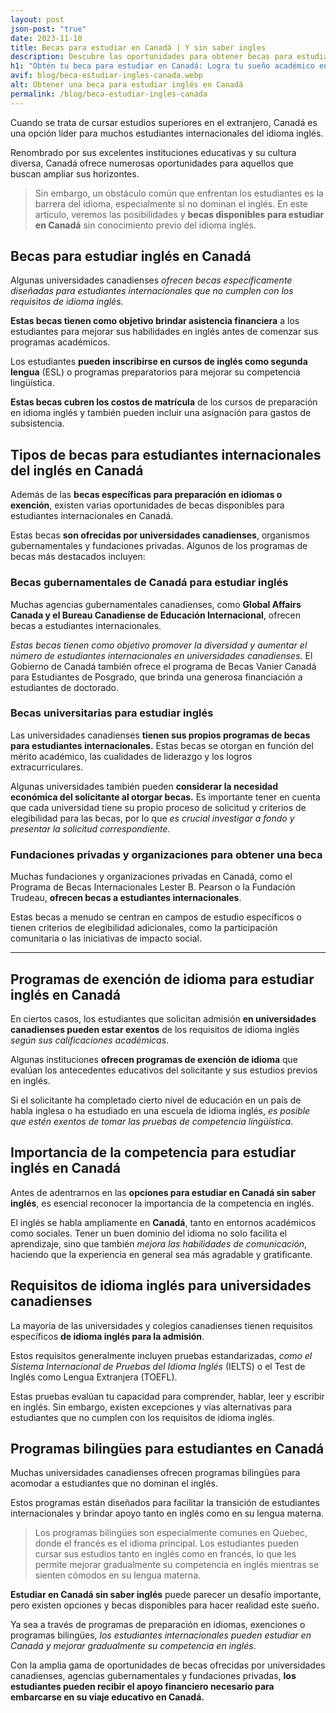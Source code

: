 ```yaml
---
layout: post
json-post: "true"
date: 2023-11-10
title: Becas para estudiar en Canadá | Y sin saber ingles
description: Descubre las oportunidades para obtener becas para estudiar inglés en Canadá. No tienes que saber el idioma. Consíguela desde cualquier país
h1: "Obtén tu beca para estudiar en Canadá: Logra tu sueño académico en el extranjero"
avif: blog/beca-estudiar-ingles-canada.webp
alt: Obtener una beca para estudiar inglés en Canadá
permalink: /blog/beca-estudiar-ingles-canada
---
```

Cuando se trata de cursar estudios superiores en el extranjero, Canadá es una opción líder para muchos estudiantes internacionales del idioma inglés.

Renombrado por sus excelentes instituciones educativas y su cultura diversa, Canadá ofrece numerosas oportunidades para aquellos que buscan ampliar sus horizontes.

> Sin embargo, un obstáculo común que enfrentan los estudiantes es la barrera del idioma, especialmente si no dominan el inglés. En este artículo, veremos las posibilidades y **becas disponibles para estudiar en Canadá** sin conocimiento previo del idioma inglés.

## Becas para estudiar inglés en Canadá

Algunas universidades canadienses *ofrecen becas específicamente diseñadas para estudiantes internacionales que no cumplen con los requisitos de idioma inglés.*

**Estas becas tienen como objetivo brindar asistencia financiera** a los estudiantes para mejorar sus habilidades en inglés antes de comenzar sus programas académicos.

Los estudiantes **pueden inscribirse en cursos de inglés como segunda lengua** (ESL) o programas preparatorios para mejorar su competencia lingüística.

**Estas becas cubren los costos de matrícula** de los cursos de preparación en idioma inglés y también pueden incluir una asignación para gastos de subsistencia.

## Tipos de becas para estudiantes internacionales del inglés en Canadá

Además de las **becas específicas para preparación en idiomas o exención**, existen varias oportunidades de becas disponibles para estudiantes internacionales en Canadá.

Estas becas **son ofrecidas por universidades canadienses**, organismos gubernamentales y fundaciones privadas. Algunos de los programas de becas más destacados incluyen:

### Becas gubernamentales de Canadá para estudiar inglés

Muchas agencias gubernamentales canadienses, como **Global Affairs Canada y el Bureau Canadiense de Educación Internacional**, ofrecen becas a estudiantes internacionales.

*Estas becas tienen como objetivo promover la diversidad y aumentar el número de estudiantes internacionales en universidades canadienses*. El Gobierno de Canadá también ofrece el programa de Becas Vanier Canadá para Estudiantes de Posgrado, que brinda una generosa financiación a estudiantes de doctorado.

### Becas universitarias para estudiar inglés

Las universidades canadienses **tienen sus propios programas de becas para estudiantes internacionales.** Estas becas se otorgan en función del mérito académico, las cualidades de liderazgo y los logros extracurriculares.

Algunas universidades también pueden **considerar la necesidad económica del solicitante al otorgar becas.** Es importante tener en cuenta que cada universidad tiene su propio proceso de solicitud y criterios de elegibilidad para las becas, por lo que *es crucial investigar a fondo y presentar la solicitud correspondiente.*

### Fundaciones privadas y organizaciones para obtener una beca

Muchas fundaciones y organizaciones privadas en Canadá, como el Programa de Becas Internacionales Lester B. Pearson o la Fundación Trudeau, **ofrecen becas a estudiantes internacionales**.

 Estas becas a menudo se centran en campos de estudio específicos o tienen criterios de elegibilidad adicionales, como la participación comunitaria o las iniciativas de impacto social.

- - -

## Programas de exención de idioma para estudiar inglés en Canadá

En ciertos casos, los estudiantes que solicitan admisión **en universidades canadienses pueden estar exentos** de los requisitos de idioma inglés *según sus calificaciones académicas*.

Algunas instituciones **ofrecen programas de exención de idioma** que evalúan los antecedentes educativos del solicitante y sus estudios previos en inglés.

Si el solicitante ha completado cierto nivel de educación en un país de habla inglesa o ha estudiado en una escuela de idioma inglés, *es posible que estén exentos de tomar las pruebas de competencia lingüística*.

## Importancia de la competencia para estudiar inglés en Canadá

Antes de adentrarnos en las **opciones para estudiar en Canadá sin saber inglés**, es esencial reconocer la importancia de la competencia en inglés.

El inglés se habla ampliamente en **Canadá**, tanto en entornos académicos como sociales. Tener un buen dominio del idioma no solo facilita el aprendizaje, sino que también *mejora las habilidades de comunicación*, haciendo que la experiencia en general sea más agradable y gratificante.

## Requisitos de idioma inglés para universidades canadienses

La mayoría de las universidades y colegios canadienses tienen requisitos específicos **de idioma inglés para la admisión**.

Estos requisitos generalmente incluyen pruebas estandarizadas, *como el Sistema Internacional de Pruebas del Idioma Inglés* (IELTS) o el Test de Inglés como Lengua Extranjera (TOEFL).

Estas pruebas evalúan tu capacidad para comprender, hablar, leer y escribir en inglés. Sin embargo, existen excepciones y vías alternativas para estudiantes que no cumplen con los requisitos de idioma inglés.

## Programas bilingües para estudiantes en Canadá

Muchas universidades canadienses ofrecen programas bilingües para acomodar a estudiantes que no dominan el inglés.

Estos programas están diseñados para facilitar la transición de estudiantes internacionales y brindar apoyo tanto en inglés como en su lengua materna.

> Los programas bilingües son especialmente comunes en Quebec, donde el francés es el idioma principal. Los estudiantes pueden cursar sus estudios tanto en inglés como en francés, lo que les permite mejorar gradualmente su competencia en inglés mientras se sienten cómodos en su lengua materna.

**Estudiar en Canadá sin saber inglés** puede parecer un desafío importante, pero existen opciones y becas disponibles para hacer realidad este sueño.

Ya sea a través de programas de preparación en idiomas, exenciones o programas bilingües, *los estudiantes internacionales pueden estudiar en Canadá y mejorar gradualmente su competencia en inglés*.

Con la amplia gama de oportunidades de becas ofrecidas por universidades canadienses, agencias gubernamentales y fundaciones privadas, **los estudiantes pueden recibir el apoyo financiero necesario para embarcarse en su viaje educativo en Canadá.**
